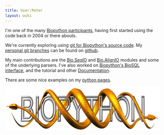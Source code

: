 ```yaml
---
title: User:Peter
layout: wiki
---
```


I'm one of the many [Biopython participants](Participants "wikilink"),
having first started using the code back in 2004 or there abouts.

We're currently exploring using [git for Biopython's source
code](GitMigration "wikilink"). My [personal git
branches](http://github.com/peterjc) can be found on
[github](http://www.github.com).

My main contributions are the [Bio.SeqIO](SeqIO "wikilink") and
[Bio.AlignIO](AlignIO "wikilink") modules and some of the underlying
parsers. I've also worked on [Biopython's BioSQL
interface](BioSQL "wikilink"), and the tutorial and other
[Documentation](Documentation "wikilink").

There are some nice examples on my [python
pages](http://www.warwick.ac.uk/go/peter_cock/python/).

![](/DIST/docs/tutorial/images/biopython.jpg "/DIST/docs/tutorial/images/biopython.jpg")

